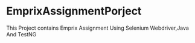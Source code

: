 # EmprixAssignmentPorject
This Project contains  Emprix Assignment Using Selenium Webdriver,Java And TestNG
